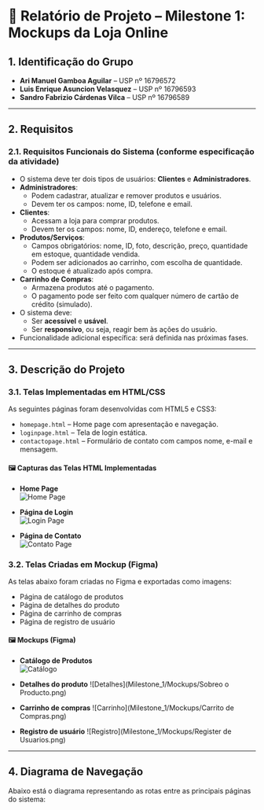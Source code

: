# 📄 Relatório de Projeto – Milestone 1: Mockups da Loja Online

## 1. Identificação do Grupo

- **Ari Manuel Gamboa Aguilar** – USP nº 16796572  
- **Luis Enrique Asuncion Velasquez** – USP nº 16796593  
- **Sandro Fabrizio Cárdenas Vilca** – USP nº 16796589  

---

## 2. Requisitos

### 2.1. Requisitos Funcionais do Sistema (conforme especificação da atividade)

- O sistema deve ter dois tipos de usuários: **Clientes** e **Administradores**.
- **Administradores**:
  - Podem cadastrar, atualizar e remover produtos e usuários.
  - Devem ter os campos: nome, ID, telefone e email.
- **Clientes**:
  - Acessam a loja para comprar produtos.
  - Devem ter os campos: nome, ID, endereço, telefone e email.
- **Produtos/Serviços**:
  - Campos obrigatórios: nome, ID, foto, descrição, preço, quantidade em estoque, quantidade vendida.
  - Podem ser adicionados ao carrinho, com escolha de quantidade.
  - O estoque é atualizado após compra.
- **Carrinho de Compras**:
  - Armazena produtos até o pagamento.
  - O pagamento pode ser feito com qualquer número de cartão de crédito (simulado).
- O sistema deve:
  - Ser **acessível** e **usável**.
  - Ser **responsivo**, ou seja, reagir bem às ações do usuário.
- Funcionalidade adicional específica: será definida nas próximas fases.

---

## 3. Descrição do Projeto

### 3.1. Telas Implementadas em HTML/CSS

As seguintes páginas foram desenvolvidas com HTML5 e CSS3:

- `homepage.html` – Home page com apresentação e navegação.
- `loginpage.html` – Tela de login estática.
- `contactopage.html` – Formulário de contato com campos nome, e-mail e mensagem.

#### 🖼️ Capturas das Telas HTML Implementadas

- **Home Page**  
  ![Home Page](Milestone_1/Mockups/Home_Page.png)

- **Página de Login**  
  ![Login Page](Milestone_1/Mockups/Log_In.png)

- **Página de Contato**  
  ![Contato Page](Milestone_1/Mockups/Contáctanos.png)

### 3.2. Telas Criadas em Mockup (Figma)

As telas abaixo foram criadas no Figma e exportadas como imagens:

- Página de catálogo de produtos
- Página de detalhes do produto
- Página de carrinho de compras
- Página de registro de usuário

#### 🖼️ Mockups (Figma)

- **Catálogo de Produtos**  
  ![Catálogo](Milestone_1/Mockups/productspage.png)

- **Detalhes do produto**
  ![Detalhes](Milestone_1/Mockups/Sobreo o Producto.png)

- **Carrinho de compras**
  ![Carrinho](Milestone_1/Mockups/Carrito de Compras.png)

- **Registro de usuário**
  ![Registro](Milestone_1/Mockups/Register de Usuarios.png)

---

## 4. Diagrama de Navegação

Abaixo está o diagrama representando as rotas entre as principais páginas do sistema:

